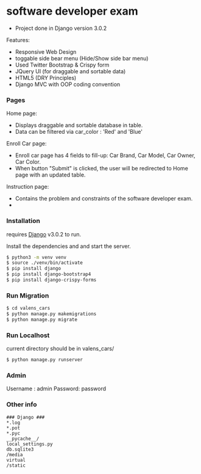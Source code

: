 # software developer exam

  - Project done in Django version 3.0.2

Features:
  - Responsive Web Design
  - toggable side bear menu (Hide/Show side bar menu)
  - Used Twitter Bootstrap & Crispy form
  - JQuery UI (for draggable and sortable data)
  - HTML5 (DRY Principles)
  - Django MVC with OOP coding convention

### Pages

Home page:

* Displays draggable and sortable database in table.
* Data can be filtered via car_color : 'Red' and 'Blue'

Enroll Car page:
* Enroll car page has 4 fields to fill-up: Car Brand, Car Model, Car Owner, Car Color.
* When button "Submit" is clicked, the user will be redirected to Home page with an updated table.

Instruction page:
* Contains the problem and constraints of the software developer exam.
* 
### Installation

requires [Django](https://www.djangoproject.com/download/) v3.0.2 to run.

Install the dependencies and  and start the server.

```sh
$ python3 -m venv venv
$ source ./venv/bin/activate
$ pip install django
$ pip install django-bootstrap4
$ pip install django-crispy-forms
```


### Run Migration

```sh
$ cd valens_cars
$ python manage.py makemigrations
$ python manage.py migrate
```

### Run Localhost

current directory should be in valens_cars/
```sh
$ python manage.py runserver 
```

### Admin
Username : admin
Password: password

### Other info
```gitignore file
### Django ###
*.log
*.pot
*.pyc
__pycache__/
local_settings.py
db.sqlite3
/media
virtual
/static
```
